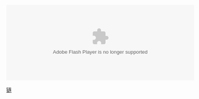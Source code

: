 <html>
  <body>
    <embed align="" valign="" width="500" height="200" src="qkdummy.github.io/utf-8' 'sj.swf" quality="high" pluginspage="http://www.macromedia.com/go/getflashplayer" type="application/x-shockwave-flash" wmode="Transparent">
  
  <a href="http://weibo.com/qkdummy" title="点" target="_blank">链</a>
  
  </body>
  </html>
